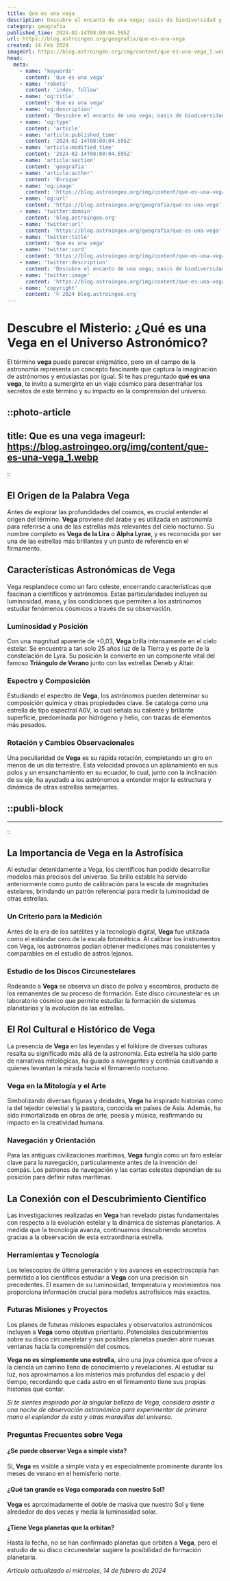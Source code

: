 ```yaml
---
title: Que es una vega
description: Descubre el encanto de una vega; oasis de biodiversidad y cuna de cultivos. Explora su importancia ecológica y rol en la agricultura.
category: geografia
published_time: 2024-02-14T08:00:04.595Z
url: https://blog.astroingeo.org/geografia/que-es-una-vega
created: 14 Feb 2024
imageUrl: https://blog.astroingeo.org/img/content/que-es-una-vega_1.webp
head:
  meta:
    - name: 'keywords'
      content: 'Que es una vega'
    - name: 'robots'
      content: 'index, follow'
    - name: 'og:title'
      content: 'Que es una vega'
    - name: 'og:description'
      content: 'Descubre el encanto de una vega; oasis de biodiversidad y cuna de cultivos. Explora su importancia ecológica y rol en la agricultura.'
    - name: 'og:type'
      content: 'article'
    - name: 'article:published_time'
      content: '2024-02-14T08:00:04.595Z'
    - name: 'article:modified_time'
      content: '2024-02-14T08:00:04.595Z'
    - name: 'article:section'
      content: 'geografia'
    - name: 'article:author'
      content: 'Enrique'
    - name: 'og:image'
      content: 'https://blog.astroingeo.org/img/content/que-es-una-vega_1.webp'
    - name: 'og:url'
      content: 'https://blog.astroingeo.org/geografia/que-es-una-vega'
    - name: 'twitter:domain'
      content: 'blog.astroingeo.org'
    - name: 'twitter:url'
      content: 'https://blog.astroingeo.org/geografia/que-es-una-vega'
    - name: 'twitter:title'
      content: 'Que es una vega'
    - name: 'twitter:card'
      content: 'https://blog.astroingeo.org/img/content/que-es-una-vega_1.webp'
    - name: 'twitter:description'
      content: 'Descubre el encanto de una vega; oasis de biodiversidad y cuna de cultivos. Explora su importancia ecológica y rol en la agricultura.'
    - name: 'twitter:image'
      content: 'https://blog.astroingeo.org/img/content/que-es-una-vega_1.webp'
    - name: 'copyright'
      content: '© 2024 blog.astroingeo.org'
---
```

# Descubre el Misterio: ¿Qué es una Vega en el Universo Astronómico?

El término **vega** puede parecer enigmático, pero en el campo de la astronomía representa un concepto fascinante que captura la imaginación de astrónomos y entusiastas por igual. Si te has preguntado **qué es una vega**, te invito a sumergirte en un viaje cósmico para desentrañar los secretos de este término y su impacto en la comprensión del universo.


::photo-article
---
title: Que es una vega
imageurl: https://blog.astroingeo.org/img/content/que-es-una-vega_1.webp
---
::



## El Origen de la Palabra Vega

Antes de explorar las profundidades del cosmos, es crucial entender el origen del término. **Vega** proviene del árabe y es utilizada en astronomía para referirse a una de las estrellas más relevantes del cielo nocturno. Su nombre completo es **Vega de la Lira** o **Alpha Lyrae**, y es reconocida por ser una de las estrellas más brillantes y un punto de referencia en el firmamento.

## Características Astronómicas de Vega

Vega resplandece como un faro celeste, encerrando características que fascinan a científicos y astrónomos. Estas particularidades incluyen su luminosidad, masa, y las condiciones que permiten a los astrónomos estudiar fenómenos cósmicos a través de su observación.

### Luminosidad y Posición

Con una magnitud aparente de +0,03, **Vega** brilla intensamente en el cielo estelar. Se encuentra a tan solo 25 años luz de la Tierra y es parte de la constelación de Lyra. Su posición la convierte en un componente vital del famoso **Triángulo de Verano** junto con las estrellas Deneb y Altair.

### Espectro y Composición

Estudiando el espectro de **Vega**, los astrónomos pueden determinar su composición química y otras propiedades clave. Se cataloga como una estrella de tipo espectral A0V, lo cual señala su caliente y brillante superficie, predominada por hidrógeno y helio, con trazas de elementos más pesados.

### Rotación y Cambios Observacionales

Una peculiaridad de **Vega** es su rápida rotación, completando un giro en menos de un día terrestre. Esta velocidad provoca un aplanamiento en sus polos y un ensanchamiento en su ecuador, lo cual, junto con la inclinación de su eje, ha ayudado a los astrónomos a entender mejor la estructura y dinámica de otras estrellas semejantes.


  ::publi-block
  ---
  ---
  ::
  
  

## La Importancia de Vega en la Astrofísica

Al estudiar detenidamente a Vega, los científicos han podido desarrollar modelos más precisos del universo. Su brillo estable ha servido anteriormente como punto de calibración para la escala de magnitudes estelares, brindando un patrón referencial para medir la luminosidad de otras estrellas.

### Un Criterio para la Medición

Antes de la era de los satélites y la tecnología digital, **Vega** fue utilizada como el estándar cero de la escala fotométrica. Al calibrar los instrumentos con Vega, los astrónomos podían obtener mediciones más consistentes y comparables en el estudio de astros lejanos.

### Estudio de los Discos Circunestelares

Rodeando a **Vega** se observa un disco de polvo y escombros, producto de los remanentes de su proceso de formación. Este disco circunestelar es un laboratorio cósmico que permite estudiar la formación de sistemas planetarios y la evolución de las estrellas.

## El Rol Cultural e Histórico de Vega

La presencia de **Vega** en las leyendas y el folklore de diversas culturas resalta su significado más allá de la astronomía. Esta estrella ha sido parte de narrativas mitológicas, ha guiado a navegantes y continúa cautivando a quienes levantan la mirada hacia el firmamento nocturno.

### Vega en la Mitología y el Arte

Simbolizando diversas figuras y deidades, **Vega** ha inspirado historias como la del tejedor celestial y la pastora, conocida en países de Asia. Además, ha sido inmortalizada en obras de arte, poesía y música, reafirmando su impacto en la creatividad humana.

### Navegación y Orientación

Para las antiguas civilizaciones marítimas, **Vega** fungía como un faro estelar clave para la navegación, particularmente antes de la invención del compás. Los patrones de navegación y las cartas celestes dependían de su posición para definir rutas marítimas.

## La Conexión con el Descubrimiento Científico

Las investigaciones realizadas en **Vega** han revelado pistas fundamentales con respecto a la evolución estelar y la dinámica de sistemas planetarios. A medida que la tecnología avanza, continuamos descubriendo secretos gracias a la observación de esta extraordinaria estrella.

### Herramientas y Tecnología

Los telescopios de última generación y los avances en espectroscopía han permitido a los científicos estudiar a **Vega** con una precisión sin precedentes. El examen de su luminosidad, temperatura y movimientos nos proporciona información crucial para modelos astrofísicos más exactos.

### Futuras Misiones y Proyectos

Los planes de futuras misiones espaciales y observatorios astronómicos incluyen a **Vega** como objetivo prioritario. Potenciales descubrimientos sobre su disco circunestelar y sus posibles planetas pueden abrir nuevas ventanas hacia la comprensión del cosmos.

**Vega no es simplemente una estrella**, sino una joya cósmica que ofrece a la ciencia un camino lleno de conocimiento y revelaciones. Al estudiar su luz, nos aproximamos a los misterios más profundos del espacio y del tiempo, recordando que cada astro en el firmamento tiene sus propias historias que contar.

*Si te sientes inspirado por la singular belleza de Vega, considera asistir a una noche de observación astronómica para experimentar de primera mano el esplendor de esta y otras maravillas del universo.*

### Preguntas Frecuentes sobre Vega

#### ¿Se puede observar Vega a simple vista?

Sí, **Vega** es visible a simple vista y es especialmente prominente durante los meses de verano en el hemisferio norte.

#### ¿Qué tan grande es Vega comparada con nuestro Sol?

**Vega** es aproximadamente el doble de masiva que nuestro Sol y tiene alrededor de dos veces y media la luminosidad solar.

#### ¿Tiene Vega planetas que la orbitan?

Hasta la fecha, no se han confirmado planetas que orbiten a **Vega**, pero el estudio de su disco circunestelar sugiere la posibilidad de formación planetaria.

_Artículo actualizado el miércoles, 14 de febrero de 2024_
